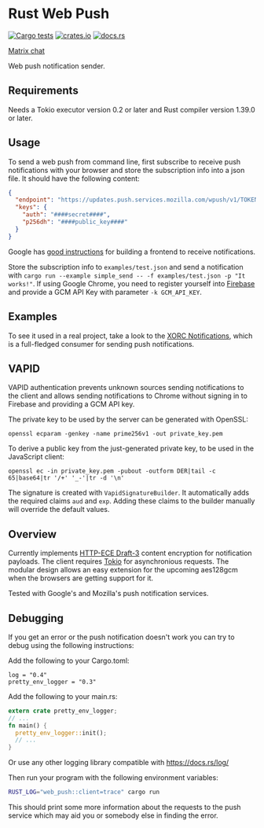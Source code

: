 Rust Web Push
=============

[![Cargo tests](https://github.com/pimeys/rust-web-push/actions/workflows/test.yml/badge.svg)](https://github.com/pimeys/rust-web-push/actions/workflows/test.yml)
[![crates.io](http://meritbadge.herokuapp.com/web_push)](https://crates.io/crates/web_push)
[![docs.rs](https://docs.rs/web_push/badge.svg)](https://docs.rs/web_push)

[Matrix chat](https://matrix.to/#/!lcXPcLYqIXRyoxzJmp:nauk.io?via=nauk.io)

Web push notification sender.

## Requirements

Needs a Tokio executor version 0.2 or later and Rust compiler version 1.39.0 or later.

## Usage

To send a web push from command line, first subscribe to receive push
notifications with your browser and store the subscription info into a json
file. It should have the following content:

``` json
{
  "endpoint": "https://updates.push.services.mozilla.com/wpush/v1/TOKEN",
  "keys": {
    "auth": "####secret####",
    "p256dh": "####public_key####"
  }
}
```

Google has
[good instructions](https://developers.google.com/web/updates/2015/03/push-notifications-on-the-open-web) for
building a frontend to receive notifications.

Store the subscription info to `examples/test.json` and send a notification with
`cargo run --example simple_send -- -f examples/test.json -p "It works!"`. If
using Google Chrome, you need to register yourself
into [Firebase](https://firebase.google.com/) and provide a GCM API Key with
parameter `-k GCM_API_KEY`.

Examples
--------

To see it used in a real project, take a look to the [XORC
Notifications](https://github.com/xray-tech/xorc-notifications), which is a
full-fledged consumer for sending push notifications.

VAPID
-----

VAPID authentication prevents unknown sources sending notifications to the
client and allows sending notifications to Chrome without signing in to Firebase
and providing a GCM API key.

The private key to be used by the server can be generated with OpenSSL:

```
openssl ecparam -genkey -name prime256v1 -out private_key.pem
```

To derive a public key from the just-generated private key, to be used in the
JavaScript client:

```
openssl ec -in private_key.pem -pubout -outform DER|tail -c 65|base64|tr '/+' '_-'|tr -d '\n'
```

The signature is created with `VapidSignatureBuilder`. It automatically adds the
required claims `aud` and `exp`. Adding these claims to the builder manually
will override the default values.

Overview
--------

Currently implements
[HTTP-ECE Draft-3](https://datatracker.ietf.org/doc/draft-ietf-httpbis-encryption-encoding/03/?include_text=1)
content encryption for notification payloads. The client requires
[Tokio](https://tokio.rs) for asynchronious requests. The modular design allows
an easy extension for the upcoming aes128gcm when the browsers are getting
support for it.

Tested with Google's and Mozilla's push notification services.

Debugging
--------
If you get an error or the push notification doesn't work you can try to debug using the following instructions:

Add the following to your Cargo.toml:
```cargo
log = "0.4"
pretty_env_logger = "0.3"
```

Add the following to your main.rs:
```rust
extern crate pretty_env_logger;
// ...
fn main() {
  pretty_env_logger::init();
  // ...
}
```

Or use any other logging library compatible with https://docs.rs/log/

Then run your program with the following environment variables:
```bash
RUST_LOG="web_push::client=trace" cargo run
```

This should print some more information about the requests to the push service which may aid you or somebody else in finding the error.
